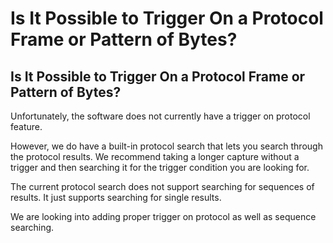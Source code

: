 # Is It Possible to Trigger On a Protocol Frame or Pattern of Bytes?

## Is It Possible to Trigger On a Protocol Frame or Pattern of Bytes?

Unfortunately, the software does not currently have a trigger on protocol feature.

However, we do have a built-in protocol search that lets you search through the protocol results. We recommend taking a longer capture without a trigger and then searching it for the trigger condition you are looking for.

The current protocol search does not support searching for sequences of results. It just supports searching for single results.

We are looking into adding proper trigger on protocol as well as sequence searching.

